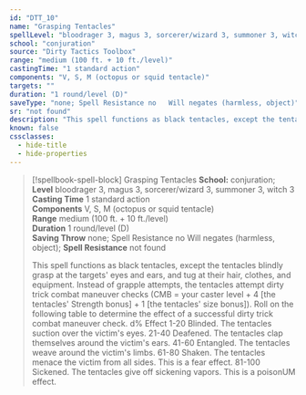 ```yaml
---
id: "DTT_10"
name: "Grasping Tentacles"
spellLevel: "bloodrager 3, magus 3, sorcerer/wizard 3, summoner 3, witch 3"
school: "conjuration"
source: "Dirty Tactics Toolbox"
range: "medium (100 ft. + 10 ft./level)"
castingTime: "1 standard action"
components: "V, S, M (octopus or squid tentacle)"
targets: ""
duration: "1 round/level (D)"
saveType: "none; Spell Resistance no   Will negates (harmless, object)"
sr: "not found"
description: "This spell functions as black tentacles, except the tentacles blindly grasp at the targets' eyes and ears, and tug at their hair, clothes, and equipment. Instead of grapple attempts, the tentacles attempt dirty trick combat maneuver checks (CMB = your caster level + 4 [the tentacles' Strength bonus] + 1 [the tentacles' size bonus]). Roll on the following table to determine the effect of a successful dirty trick combat maneuver check.  d% Effect  1-20 Blinded. The tentacles suction over the victim's eyes.  21-40 Deafened. The tentacles clap themselves around the victim's ears.  41-60 Entangled. The tentacles weave around the victim's limbs.  61-80 Shaken. The tentacles menace the victim from all sides. This is a fear effect.  81-100 Sickened. The tentacles give off sickening vapors. This is a poisonUM effect."
known: false
cssclasses:
  - hide-title
  - hide-properties
---
```


> [!spellbook-spell-block] Grasping Tentacles
> **School:** conjuration; **Level** bloodrager 3, magus 3, sorcerer/wizard 3, summoner 3, witch 3
> **Casting Time** 1 standard action  
> **Components** V, S, M (octopus or squid tentacle)  
> **Range** medium (100 ft. + 10 ft./level)  
> **Duration** 1 round/level (D)  
> **Saving Throw** none; Spell Resistance no   Will negates (harmless, object); **Spell Resistance** not found
> 
> This spell functions as black tentacles, except the tentacles blindly grasp at the targets' eyes and ears, and tug at their hair, clothes, and equipment. Instead of grapple attempts, the tentacles attempt dirty trick combat maneuver checks (CMB = your caster level + 4 [the tentacles' Strength bonus] + 1 [the tentacles' size bonus]). Roll on the following table to determine the effect of a successful dirty trick combat maneuver check.  d% Effect  1-20 Blinded. The tentacles suction over the victim's eyes.  21-40 Deafened. The tentacles clap themselves around the victim's ears.  41-60 Entangled. The tentacles weave around the victim's limbs.  61-80 Shaken. The tentacles menace the victim from all sides. This is a fear effect.  81-100 Sickened. The tentacles give off sickening vapors. This is a poisonUM effect.